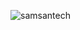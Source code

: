 ![samsantech](https://user-images.githubusercontent.com/45593212/133090943-40d8b13f-0b46-4eb1-b04c-362e30dc1ac3.png)


<!-- <div align="center">
This is the Vue component of Samsun Tech, a fictional company that appears in the drama <a href="https://user-images.githubusercontent.com/45593212/133093951-9e97fabd-543e-44e5-9774-2f279b0eb3dc.png" target="_blank" rel="noopener noreferrer">Startup</a> on Netflix.
</div> -->

